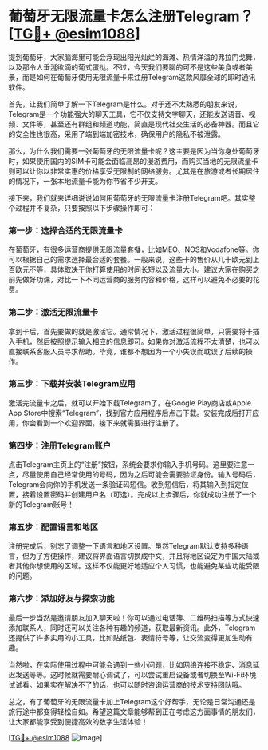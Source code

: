 # 葡萄牙无限流量卡怎么注册Telegram？[[TG💪+ @esim1088](https://t.me/s/esim1088)]

提到葡萄牙，大家脑海里可能会浮现出阳光灿烂的海滩、热情洋溢的弗拉门戈舞，以及那令人垂涎欲滴的葡式蛋挞。不过，今天我们要聊的可不是这些美食或者美景，而是如何在葡萄牙使用无限流量卡来注册Telegram这款风靡全球的即时通讯软件。

首先，让我们简单了解一下Telegram是什么。对于还不太熟悉的朋友来说，Telegram是一个功能强大的聊天工具，它不仅支持文字聊天，还能发送语音、视频、文件等，甚至还有群组和频道功能，简直是现代社交生活的必备神器。而且它的安全性也很高，采用了端到端加密技术，确保用户的隐私不被泄露。

那么，为什么我们需要一张葡萄牙的无限流量卡呢？这主要是因为当你身处葡萄牙时，如果使用国内的SIM卡可能会面临高昂的漫游费用，而购买当地的无限流量卡则可以让你以非常实惠的价格享受无限制的网络服务。尤其是在旅游或者长期居住的情况下，一张本地流量卡能为你节省不少开支。

接下来，我们就来详细说说如何用葡萄牙的无限流量卡注册Telegram吧。其实整个过程并不复杂，只要按照以下步骤操作即可：

### 第一步：选择合适的无限流量卡

在葡萄牙，有很多运营商提供无限流量套餐，比如MEO、NOS和Vodafone等。你可以根据自己的需求选择最合适的套餐。一般来说，这些卡的售价从几十欧元到上百欧元不等，具体取决于你打算使用的时间长短以及流量大小。建议大家在购买之前先做好功课，对比一下不同运营商的服务内容和价格，这样可以避免不必要的花费。

### 第二步：激活无限流量卡

拿到卡后，首先要做的就是激活它。通常情况下，激活过程很简单，只需要将卡插入手机，然后按照提示输入相应的信息即可。如果你对激活流程不太清楚，也可以直接联系客服人员寻求帮助。毕竟，谁都不想因为一个小失误而耽误了后续的操作。

### 第三步：下载并安装Telegram应用

激活完流量卡之后，就可以开始下载Telegram了。在Google Play商店或Apple App Store中搜索“Telegram”，找到官方应用程序后点击下载。安装完成后打开应用，你会看到一个欢迎界面，接下来就需要进行注册了。

### 第四步：注册Telegram账户

点击Telegram主页上的“注册”按钮，系统会要求你输入手机号码。这里要注意一点，尽量使用自己经常使用的号码，因为之后可能会需要验证身份。输入号码后，Telegram会向你的手机发送一条验证码短信。收到短信后，将其输入到指定位置，接着设置密码并创建用户名（可选）。完成以上步骤后，你就成功注册了一个新的Telegram账号！

### 第五步：配置语言和地区

注册完成后，别忘了调整一下语言和地区设置。虽然Telegram默认支持多种语言，但为了方便操作，建议将界面语言切换成中文，并且将地区设定为中国大陆或者其他你想使用的区域。这样不仅能更好地适应个人习惯，也能避免某些功能受限的问题。

### 第六步：添加好友与探索功能

最后一步当然是邀请朋友加入聊天啦！你可以通过电话簿、二维码扫描等方式快速添加联系人，同时还可以关注各种有趣的频道，获取最新资讯。此外，Telegram还提供了许多实用的小工具，比如贴纸包、表情符号等，让交流变得更加生动有趣。

当然啦，在实际使用过程中可能会遇到一些小问题，比如网络连接不稳定、消息延迟发送等等。这时候就需要耐心调试了，可以尝试重启设备或者切换至Wi-Fi环境试试看。如果实在解决不了的话，也可以随时咨询运营商的技术支持团队哦。

总之，有了葡萄牙的无限流量卡加上Telegram这个好帮手，无论是日常沟通还是旅行途中都变得轻松自如。希望这篇文章能够帮到正在考虑这方面事情的朋友们，让大家都能享受到便捷高效的数字生活体验！

[[TG💪+ @esim1088](https://t.me/s/esim1088) ![Image](https://i.postimg.cc/4NQfJmqS/Snipaste-2025-05-13-00-14-12.png)]
